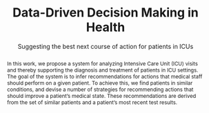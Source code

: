 ---
id: "data-driven-decision-making-in-health"
title: "Data-Driven Decision Making in Health"
subtitle: "Suggesting the best next course of action for patients in ICUs"
authors: [
  "Dennis Shasha",
  "Azza Abouzied",
  "Hashim Hayat",
  "Rick Hull",
  "Elisa Sorrentino",
  "Farah Shamout",
  "Abbas Shojaee",
  "Yifan Li",
]
links: [
  {
    txt: "Tech Report Available on Request",
    ref: "mailto:azza@nyu.edu",
  },
]
abstract:
  "In this work, we propose a system for analyzing Intensive Care Unit (ICU) visits and thereby supporting the diagnosis and treatment of patients in ICU settings. The goal of the system is to infer recommendations for actions that medical staff should perform on a given patient. To achieve this, we find patients in similar conditions, and devise a number of strategies for recommending actions that should improve a patient’s medical state. These recommendations are derived from the set of similar patients and a patient’s most recent test results."
teaserpic: "images/projects/health-diagnosis.png"
thumbnail: "images/projects/health-diagnosis-thumb.png"
---